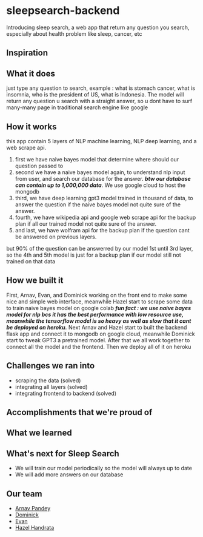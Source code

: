 # sleepsearch-backend
Introducing sleep search, a web app that return any question you search, especially about health problem like sleep, cancer, etc 

## Inspiration

## What it does
just type any question to search, example : what is stomach cancer, what is insomnia, who is the president of US, what is Indonesia. The model will return any question u search  with a straight answer, so u dont have to surf many-many page in traditional search engine like google

## How it works 
this app contain 5 layers of NLP machine learning, NLP deep learning, and a web scrape api.
1. first we have naive bayes model that determine where should our question passed to
2. second we have a naive bayes model again, to understand nlp input from user, and search our database for the answer. **_btw our database can contain up to 1,000,000 data_**. We use google cloud to host the mongodb
3. third, we have deep learning gpt3 model trained in thousand of data, to answer the question if the naive bayes model not quite sure of the answer.
4. fourth, we have wikipedia api and google web scrape api for the backup plan if all our trained model not quite sure of the answer.
5. and last, we have wolfram api for the backup plan if the question cant be answered on previous layers.

but 90% of the question can be answerred by our model 1st until 3rd layer, so the 4th and 5th model is just for a backup plan if our model still not trained on that data

## How we built it
First, Arnav, Evan, and Dominick working on the front end to make some nice and simple web interface, meanwhile Hazel start to scrape some data to train naive bayes model on google colab **_fun fact : we use naive bayes model for nlp bcs it has the best performance with low resource use, meanwhile the tensorflow model is so heavy as well as slow that it cant be deployed on heroku._** Next Arnav and Hazel start to built the backend flask app and connect it to mongodb on google cloud, meanwhile Dominick start to tweak GPT3 a pretrained model. After that we all work together to connect all the model and the frontend. Then we deploy all of it on heroku

## Challenges we ran into
- scraping the data (solved)
- integrating all layers (solved)
- integrating frontend to backend (solved)

## Accomplishments that we're proud of

## What we learned

## What's next for Sleep Search
- We will train our model periodically so the model will always up to date
- We will add more answers on our database
## Our team
- [Arnav Pandey](https://github.com/Splitxorpio)
- [Dominick](https://github.com/dominickmalzone)
- [Evan](https://github.com/evanstech12345)
- [Hazel Handrata](https://github.com/kittyofheaven)
